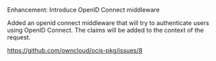 Enhancement: Introduce OpenID Connect middleware

Added an openid connect middleware that will try to authenticate users using
OpenID Connect. The claims will be added to the context of the request.

https://github.com/owncloud/ocis-pkg/issues/8
